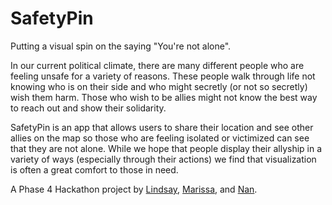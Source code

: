 # SafetyPin

Putting a visual spin on the saying "You're not alone".

In our current political climate, there are many different people who are feeling unsafe for a variety of reasons. These people walk through life not knowing who is on their side and who might secretly (or not so secretly) wish them harm. Those who wish to be allies might not know the best way to reach out and show their solidarity.

SafetyPin is an app that allows users to share their location and see other allies on the map so those who are feeling isolated or victimized can see that they are not alone. While we hope that people display their allyship in a variety of ways (especially through their actions) we find that visualization is often a great comfort to those in need.

A Phase 4 Hackathon project by [Lindsay](https://github.com/lindsaymkelly), [Marissa](https://github.com/marissatraina), and [Nan](https://github.com/nanutza).
